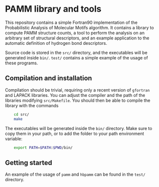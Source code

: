 PAMM library and tools
======================

This repository contains a simple Fortran90 implementation of 
the Probabilistic Analysis of Molecular Motifs algorithm. 
It contains a library to compute PAMM structure counts, a 
tool to perform the analysis on an arbitrary set of structural
descriptors, and an example application to the automatic 
definition of hydrogen bond descriptors. 

Source code is stored in the `src/` directory, and the executables
will be generated inside `bin/`. `test/` contains a simple
example of the usage of these programs. 


Compilation and installation
----------------------------

Compilation should be trivial, requiring only a recent version
of `gfortran` and LAPACK libraries. You can adjust the compiler
and the path of the libraries modifying `src/Makefile`. You
should then be able to compile the library with the commands

```bash
    cd src/
    make
```

The executables will be generated inside the `bin/` directory.
Make sure to copy them in your path, or to add the folder to
your path environment variable:

```bash
    export PATH=$PATH:$PWD/bin/
```

Getting started
---------------

An example of the usage of `pamm` and `hbpamm` can be found
in the `test/` directory.
